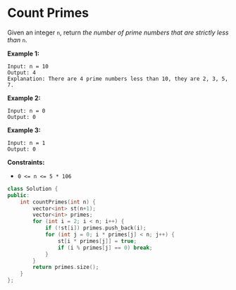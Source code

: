 # Count Primes

Given an integer `n`, return *the number of prime numbers that are strictly less than* `n`.

 

**Example 1:**

```
Input: n = 10
Output: 4
Explanation: There are 4 prime numbers less than 10, they are 2, 3, 5, 7.
```

**Example 2:**

```
Input: n = 0
Output: 0
```

**Example 3:**

```
Input: n = 1
Output: 0
```

 

**Constraints:**

- `0 <= n <= 5 * 106`

```c++
class Solution {
public:
    int countPrimes(int n) {
        vector<int> st(n+1);
        vector<int> primes;
        for (int i = 2; i < n; i++) {
            if (!st[i]) primes.push_back(i);
            for (int j = 0; i * primes[j] < n; j++) {
                st[i * primes[j]] = true;
                if (i % primes[j] == 0) break;
            }
        }
        return primes.size();
    }
};
```

